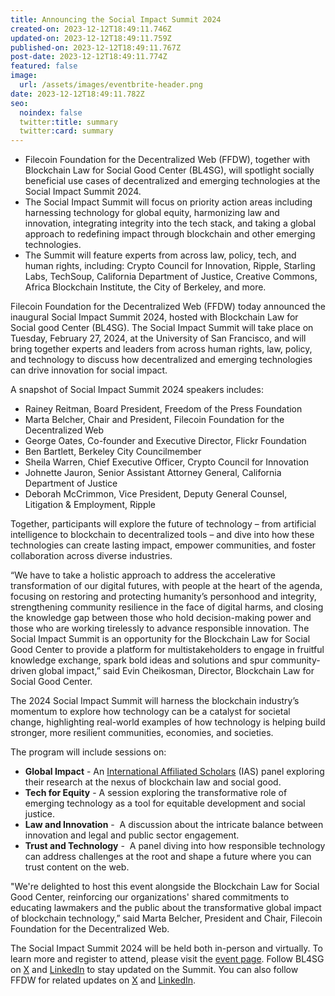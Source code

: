 ```yaml
---
title: Announcing the Social Impact Summit 2024
created-on: 2023-12-12T18:49:11.746Z
updated-on: 2023-12-12T18:49:11.759Z
published-on: 2023-12-12T18:49:11.767Z
post-date: 2023-12-12T18:49:11.774Z
featured: false
image:
  url: /assets/images/eventbrite-header.png
date: 2023-12-12T18:49:11.782Z
seo:
  noindex: false
  twitter:title: summary
  twitter:card: summary
---
```


- Filecoin Foundation for the Decentralized Web (FFDW), together with Blockchain Law for Social Good Center (BL4SG), will spotlight socially beneficial use cases of decentralized and emerging technologies at the Social Impact Summit 2024.
- The Social Impact Summit will focus on priority action areas including harnessing technology for global equity, harmonizing law and innovation, integrating integrity into the tech stack, and taking a global approach to redefining impact through blockchain and other emerging technologies.
- The Summit will feature experts from across law, policy, tech, and human rights, including: Crypto Council for Innovation, Ripple, Starling Labs, TechSoup, California Department of Justice, Creative Commons, Africa Blockchain Institute, the City of Berkeley, and more. 

Filecoin Foundation for the Decentralized Web (FFDW) today announced the inaugural Social Impact Summit 2024, hosted with Blockchain Law for Social good Center (BL4SG). The Social Impact Summit will take place on Tuesday, February 27, 2024, at the University of San Francisco, and will bring together experts and leaders from across human rights, law, policy, and technology to discuss how decentralized and emerging technologies can drive innovation for social impact.

A snapshot of Social Impact Summit 2024 speakers includes: 

- Rainey Reitman, Board President, Freedom of the Press Foundation  
- Marta Belcher, Chair and President, Filecoin Foundation for the Decentralized Web 
- George Oates, Co-founder and Executive Director, Flickr Foundation 
- Ben Bartlett, Berkeley City Councilmember 
- Sheila Warren, Chief Executive Officer, Crypto Council for Innovation 
- Johnette Jauron, Senior Assistant Attorney General, California Department of Justice
- Deborah McCrimmon, Vice President, Deputy General Counsel, Litigation & Employment, Ripple 

Together, participants will explore the future of technology – from artificial intelligence to blockchain to decentralized tools – and dive into how these technologies can create lasting impact, empower communities, and foster collaboration across diverse industries. 

“We have to take a holistic approach to address the accelerative transformation of our digital futures, with people at the heart of the agenda, focusing on restoring and protecting humanity’s personhood and integrity, strengthening community resilience in the face of digital harms, and closing the knowledge gap between those who hold decision-making power and those who are working tirelessly to advance responsible innovation. The Social Impact Summit is an opportunity for the Blockchain Law for Social Good Center to provide a platform for multistakeholders to engage in fruitful knowledge exchange, spark bold ideas and solutions and spur community-driven global impact,” said Evin Cheikosman, Director, Blockchain Law for Social Good Center.

The 2024 Social Impact Summit will harness the blockchain industry’s momentum to explore how technology can be a catalyst for societal change, highlighting real-world examples of how technology is helping build stronger, more resilient communities, economies, and societies. 

The program will include sessions on:

- **Global Impact** - An [International Affiliated Scholars](/blog/introducing-the-first-international-affiliated-scholars-cohort/) (IAS) panel exploring their research at the nexus of blockchain law and social good. 
- **Tech for Equity** - A session exploring the transformative role of emerging technology as a tool for equitable development and social justice. 
- **Law and Innovation** -  A discussion about the intricate balance between innovation and legal and public sector engagement. 
- **Trust and Technology** -  A panel diving into how responsible technology can address challenges at the root and shape a future where you can trust content on the web. 

"We're delighted to host this event alongside the Blockchain Law for Social Good Center, reinforcing our organizations' shared commitments to educating lawmakers and the public about the transformative global impact of blockchain technology,” said Marta Belcher, President and Chair, Filecoin Foundation for the Decentralized Web.

The Social Impact Summit 2024 will be held both in-person and virtually. To learn more and register to attend, please visit the [event page](https://www.blockchainlawsg.org/socialimpactsummit2024). Follow BL4SG on [X](https://twitter.com/BL4SG_) and [LinkedIn](https://www.linkedin.com/company/blockchain-law-for-social-good-center) to stay updated on the Summit. You can also follow FFDW for related updates on [X](https://twitter.com/FFDWeb) and [LinkedIn](https://www.linkedin.com/company/filecoin-foundation-for-the-decentralized-web/about/).
